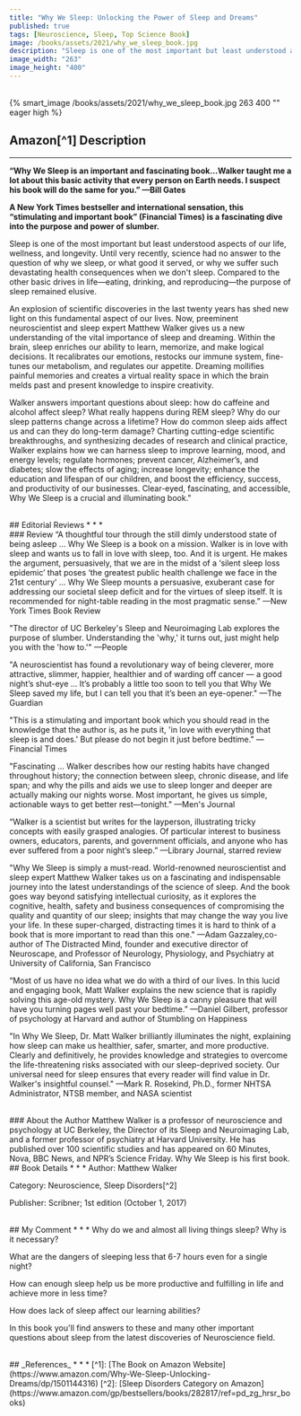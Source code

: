 ```yaml
---
title: "Why We Sleep: Unlocking the Power of Sleep and Dreams"
published: true
tags: [Neuroscience, Sleep, Top Science Book]
image: /books/assets/2021/why_we_sleep_book.jpg
description: "Sleep is one of the most important but least understood aspects of our life, wellness, and longevity. Until very recently, science had no answer to the question of why we sleep, or what good it served, or why we suffer such devastating health consequences when we don't sleep. Compared to the other basic drives in life—eating, drinking, and reproducing—the purpose of sleep remained elusive."
image_width: "263"
image_height: "400"
---
```


<br>
{% smart_image /books/assets/2021/why_we_sleep_book.jpg 263 400 "" eager high %}
<br>

## Amazon[^1] Description
* * *
**“Why We Sleep is an important and fascinating book…Walker taught me a lot about this basic activity that every person on Earth needs. I suspect his book will do the same for you.” —Bill Gates**

**A New York Times bestseller and international sensation, this “stimulating and important book” (Financial Times) is a fascinating dive into the purpose and power of slumber.**

Sleep is one of the most important but least understood aspects of our life, wellness, and longevity. Until very recently, science had no answer to the question of why we sleep, or what good it served, or why we suffer such devastating health consequences when we don't sleep. Compared to the other basic drives in life—eating, drinking, and reproducing—the purpose of sleep remained elusive.

An explosion of scientific discoveries in the last twenty years has shed new light on this fundamental aspect of our lives. Now, preeminent neuroscientist and sleep expert Matthew Walker gives us a new understanding of the vital importance of sleep and dreaming. Within the brain, sleep enriches our ability to learn, memorize, and make logical decisions. It recalibrates our emotions, restocks our immune system, fine-tunes our metabolism, and regulates our appetite. Dreaming mollifies painful memories and creates a virtual reality space in which the brain melds past and present knowledge to inspire creativity.

Walker answers important questions about sleep: how do caffeine and alcohol affect sleep? What really happens during REM sleep? Why do our sleep patterns change across a lifetime? How do common sleep aids affect us and can they do long-term damage? Charting cutting-edge scientific breakthroughs, and synthesizing decades of research and clinical practice, Walker explains how we can harness sleep to improve learning, mood, and energy levels; regulate hormones; prevent cancer, Alzheimer’s, and diabetes; slow the effects of aging; increase longevity; enhance the education and lifespan of our children, and boost the efficiency, success, and productivity of our businesses. Clear-eyed, fascinating, and accessible, Why We Sleep is a crucial and illuminating book."

<br>
## Editorial Reviews
* * *
<br>
### Review
“A thoughtful tour through the still dimly understood state of being asleep … Why We Sleep is a book on a mission. Walker is in love with sleep and wants us to fall in love with sleep, too. And it is urgent. He makes the argument, persuasively, that we are in the midst of a ‘silent sleep loss epidemic’ that poses ‘the greatest public health challenge we face in the 21st century’ … Why We Sleep mounts a persuasive, exuberant case for addressing our societal sleep deficit and for the virtues of sleep itself. It is recommended for night-table reading in the most pragmatic sense.”
—New York Times Book Review

"The director of UC Berkeley's Sleep and Neuroimaging Lab explores the purpose of slumber. Understanding the 'why,' it turns out, just might help you with the 'how to.'"
—People

"A neuroscientist has found a revolutionary way of being cleverer, more attractive, slimmer, happier, healthier and of warding off cancer — a good night’s shut-eye ... It’s probably a little too soon to tell you that Why We Sleep saved my life, but I can tell you that it’s been an eye-opener."
—The Guardian

"This is a stimulating and important book which you should read in the knowledge that the author is, as he puts it, 'in love with everything that sleep is and does.' But please do not begin it just before bedtime."
—Financial Times

"Fascinating ... Walker describes how our resting habits have changed throughout history; the connection between sleep, chronic disease, and life span; and why the pills and aids we use to sleep longer and deeper are actually making our nights worse. Most important, he gives us simple, actionable ways to get better rest—tonight."
—Men's Journal

“Walker is a scientist but writes for the layperson, illustrating tricky concepts with easily grasped analogies. Of particular interest to business owners, educators, parents, and government officials, and anyone who has ever suffered from a poor night’s sleep.”
—Library Journal, starred review

"Why We Sleep is simply a must-read. World-renowned neuroscientist and sleep expert Matthew Walker takes us on a fascinating and indispensable journey into the latest understandings of the science of sleep. And the book goes way beyond satisfying intellectual curiosity, as it explores the cognitive, health, safety and business consequences of compromising the quality and quantity of our sleep; insights that may change the way you live your life. In these super-charged, distracting times it is hard to think of a book that is more important to read than this one."
—Adam Gazzaley,co-author of The Distracted Mind, founder and executive director of Neuroscape, and Professor of Neurology, Physiology, and Psychiatry at University of California, San Francisco

“Most of us have no idea what we do with a third of our lives. In this lucid and engaging book, Matt Walker explains the new science that is rapidly solving this age-old mystery. Why We Sleep is a canny pleasure that will have you turning pages well past your bedtime.”
—Daniel Gilbert, professor of psychology at Harvard and author of Stumbling on Happiness

"In Why We Sleep, Dr. Matt Walker brilliantly illuminates the night, explaining how sleep can make us healthier, safer, smarter, and more productive. Clearly and definitively, he provides knowledge and strategies to overcome the life-threatening risks associated with our sleep-deprived society. Our universal need for sleep ensures that every reader will find value in Dr. Walker's insightful counsel."
—Mark R. Rosekind, Ph.D., former NHTSA Administrator, NTSB member, and NASA scientist

<br>
### About the Author
Matthew Walker is a professor of neuroscience and psychology at UC Berkeley, the Director of its Sleep and Neuroimaging Lab, and a former professor of psychiatry at Harvard University. He has published over 100 scientific studies and has appeared on 60 Minutes, Nova, BBC News, and NPR’s Science Friday. Why We Sleep is his first book.

<br>
## Book Details
* * *
Author: Matthew Walker

Category: Neuroscience, Sleep Disorders[^2]

Publisher: Scribner; 1st edition (October 1, 2017)

<br>
## My Comment
* * *
Why do we and almost all living things sleep? Why is it necessary?

What are the dangers of sleeping less that 6-7 hours even for a single night?

How can enough sleep help us be more productive and fulfilling in life and achieve more in less time?

How does lack of sleep affect our learning abilities?

In this book you'll find answers to these and many other important questions about sleep from the latest discoveries of Neuroscience field.

<br>
## _References_
* * *
[^1]: [The Book on Amazon Website](https://www.amazon.com/Why-We-Sleep-Unlocking-Dreams/dp/1501144316)
[^2]: [Sleep Disorders Category on Amazon](https://www.amazon.com/gp/bestsellers/books/282817/ref=pd_zg_hrsr_books)
